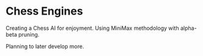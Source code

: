 # Chess Engines
Creating a Chess AI for enjoyment.
Using MiniMax methodology with alpha-beta pruning.

Planning to later develop more.
